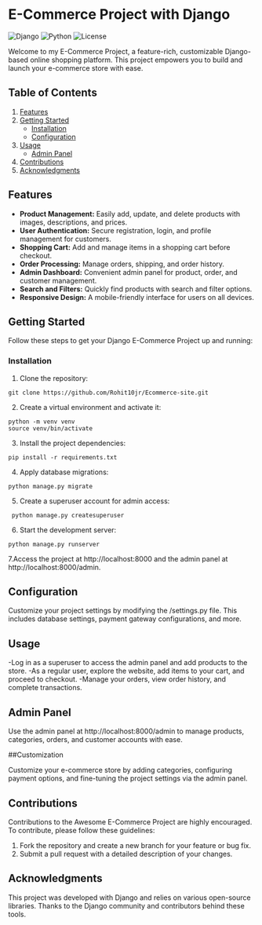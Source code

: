 # E-Commerce Project with Django

![Django](https://img.shields.io/badge/Django-3.x-brightgreen)
![Python](https://img.shields.io/badge/Python-3.x-blue)
![License](https://img.shields.io/badge/License-MIT-red)

Welcome to my E-Commerce Project, a feature-rich, customizable Django-based online shopping platform. This project empowers you to build and launch your e-commerce store with ease.



## Table of Contents

1. [Features](#features)
2. [Getting Started](#getting-started)
   - [Installation](#installation)
   - [Configuration](#configuration)
3. [Usage](#usage)
   - [Admin Panel](#admin-panel)
4. [Contributions](#contributions)
5. [Acknowledgments](#acknowledgments)

## Features

- **Product Management:** Easily add, update, and delete products with images, descriptions, and prices.
- **User Authentication:** Secure registration, login, and profile management for customers.
- **Shopping Cart:** Add and manage items in a shopping cart before checkout.
- **Order Processing:** Manage orders, shipping, and order history.
- **Admin Dashboard:** Convenient admin panel for product, order, and customer management.
- **Search and Filters:** Quickly find products with search and filter options.
- **Responsive Design:** A mobile-friendly interface for users on all devices.

## Getting Started

Follow these steps to get your Django E-Commerce Project up and running:

### Installation

1. Clone the repository:
```
git clone https://github.com/Rohit10jr/Ecommerce-site.git
```  
2. Create a virtual environment and activate it:
```
python -m venv venv
source venv/bin/activate
```

3. Install the project dependencies:
```
pip install -r requirements.txt
```

4. Apply database migrations:
```
python manage.py migrate
```

5. Create a superuser account for admin access:
```
 python manage.py createsuperuser
````

6. Start the development server:
```
python manage.py runserver
```

7.Access the project at http://localhost:8000 and the admin panel at http://localhost:8000/admin.

## Configuration

Customize your project settings by modifying the /settings.py file. This includes database settings, payment gateway configurations, and more.

## Usage

-Log in as a superuser to access the admin panel and add products to the store.
-As a regular user, explore the website, add items to your cart, and proceed to checkout.
-Manage your orders, view order history, and complete transactions.

## Admin Panel

Use the admin panel at http://localhost:8000/admin to manage products, categories, orders, and customer accounts with ease.

##Customization

Customize your e-commerce store by adding categories, configuring payment options, and fine-tuning the project settings via the admin panel.

## Contributions

Contributions to the Awesome E-Commerce Project are highly encouraged. To contribute, please follow these guidelines:
1. Fork the repository and create a new branch for your feature or bug fix.
2. Submit a pull request with a detailed description of your changes.

## Acknowledgments

This project was developed with Django and relies on various open-source libraries. Thanks to the Django community and contributors behind these tools.

